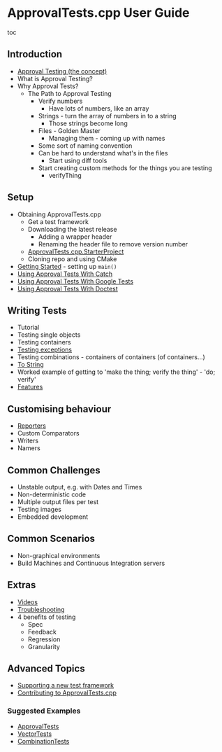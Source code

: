 <a id="top"></a>

# ApprovalTests.cpp User Guide

toc


<!-- To get the most out of ApprovalTests, start with the Tutorial.
Once you're up and running, consider the following reference material. -->

## Introduction

* [Approval Testing (the concept)](/doc/ApprovalTestingConcept.md#top)
* What is Approval Testing?
* Why Approval Tests?
    * The Path to Approval Testing
        * Verify numbers
            * Have lots of numbers, like an array
        * Strings - turn the array of numbers in to a string
            * Those strings become long
        * Files - Golden Master
            * Managing them - coming up with names
        * Some sort of naming convention
        * Can be hard to understand what's in the files
            * Start using diff tools
        * Start creating custom methods for the things you are testing
            * verifyThing

## Setup

* Obtaining ApprovalTests.cpp
    * Get a test framework
    * Downloading the latest release
        * Adding a wrapper header
        * Renaming the header file to remove version number
    * [ApprovalTests.cpp.StarterProject](https://github.com/approvals/ApprovalTests.cpp.StarterProject)
    * Cloning repo and using CMake
* [Getting Started](/doc/GettingStarted.md#top) - setting up `main()`
* [Using Approval Tests With Catch](/doc/UsingCatch.md#top)
* [Using Approval Tests With Google Tests](/doc/UsingGoogleTests.md#top)
* [Using Approval Tests With Doctest](/doc/UsingDoctest.md#top)

## Writing Tests

* Tutorial
* Testing single objects
* Testing containers
* [Testing exceptions](/doc/TestingExceptions.md#top)
* Testing combinations - containers of containers (of containers...)
* [To String](/doc/ToString.md#top)
* Worked example of getting to 'make the thing; verify the thing' - 'do; verify'
* [Features](/doc/Features.md#top)

## Customising behaviour

* [Reporters](/doc/Reporters.md#top)
* Custom Comparators
* Writers
* Namers

## Common Challenges

* Unstable output, e.g. with Dates and Times
* Non-deterministic code
* Multiple output files per test
* Testing images
* Embedded development

## Common Scenarios

* Non-graphical environments
* Build Machines and Continuous Integration servers

## Extras

* [Videos](/doc/Videos.md#top)
* [Troubleshooting](/doc/Troubleshooting.md#top)
* 4 benefits of testing
    * Spec
    * Feedback
    * Regression
    * Granularity

## Advanced Topics

* [Supporting a new test framework](/doc/SupportingNewTestFramework.md#top)
* [Contributing to ApprovalTests.cpp](/doc/Contributing.md#top)

### Suggested Examples
* [ApprovalTests](https://github.com/approvals/ApprovalTests.cpp/blob/master/ApprovalTests_Catch2_Tests/ApprovalsTests.cpp)
* [VectorTests](https://github.com/approvals/ApprovalTests.cpp/blob/master/ApprovalTests_Catch2_Tests/VectorTests.cpp)
* [CombinationTests](https://github.com/approvals/ApprovalTests.cpp/blob/master/ApprovalTests_Catch2_Tests/CombinationTests.cpp)  